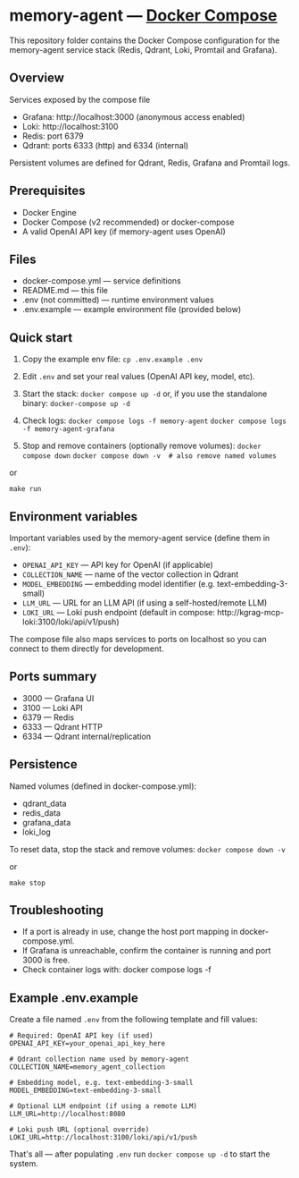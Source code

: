 # memory-agent — [Docker Compose](./docker-compose.yml)

This repository folder contains the Docker Compose configuration for the memory-agent service stack (Redis, Qdrant, Loki, Promtail and Grafana).

## Overview

Services exposed by the compose file
- Grafana: http://localhost:3000 (anonymous access enabled)
- Loki: http://localhost:3100
- Redis: port 6379
- Qdrant: ports 6333 (http) and 6334 (internal)

Persistent volumes are defined for Qdrant, Redis, Grafana and Promtail logs.

## Prerequisites

- Docker Engine
- Docker Compose (v2 recommended) or docker-compose
- A valid OpenAI API key (if memory-agent uses OpenAI)

## Files

- docker-compose.yml — service definitions
- README.md — this file
- .env (not committed) — runtime environment values
- .env.example — example environment file (provided below)

## Quick start

1. Copy the example env file:
    `cp .env.example .env`

2. Edit `.env` and set your real values (OpenAI API key, model, etc).

3. Start the stack:
    `docker compose up -d`
    or, if you use the standalone binary:
    `docker-compose up -d`

4. Check logs:
    `docker compose logs -f memory-agent`
    `docker compose logs -f memory-agent-grafana`

5. Stop and remove containers (optionally remove volumes):
    `docker compose down`
    `docker compose down -v  # also remove named volumes`

or 

`make run`

## Environment variables

Important variables used by the memory-agent service (define them in `.env`):

- `OPENAI_API_KEY` — API key for OpenAI (if applicable)
- `COLLECTION_NAME` — name of the vector collection in Qdrant
- `MODEL_EMBEDDING` — embedding model identifier (e.g. text-embedding-3-small)
- `LLM_URL` — URL for an LLM API (if using a self-hosted/remote LLM)
- `LOKI_URL` — Loki push endpoint (default in compose: http://kgrag-mcp-loki:3100/loki/api/v1/push)

The compose file also maps services to ports on localhost so you can connect to them directly for development.

## Ports summary

- 3000 — Grafana UI
- 3100 — Loki API
- 6379 — Redis
- 6333 — Qdrant HTTP
- 6334 — Qdrant internal/replication

## Persistence

Named volumes (defined in docker-compose.yml):
- qdrant_data
- redis_data
- grafana_data
- loki_log

To reset data, stop the stack and remove volumes:
`docker compose down -v`

or 

`make stop`

## Troubleshooting

- If a port is already in use, change the host port mapping in docker-compose.yml.
- If Grafana is unreachable, confirm the container is running and port 3000 is free.
- Check container logs with: docker compose logs -f <service-name>

## Example .env.example

Create a file named `.env` from the following template and fill values:

```env
# Required: OpenAI API key (if used)
OPENAI_API_KEY=your_openai_api_key_here

# Qdrant collection name used by memory-agent
COLLECTION_NAME=memory_agent_collection

# Embedding model, e.g. text-embedding-3-small
MODEL_EMBEDDING=text-embedding-3-small

# Optional LLM endpoint (if using a remote LLM)
LLM_URL=http://localhost:8080

# Loki push URL (optional override)
LOKI_URL=http://localhost:3100/loki/api/v1/push
```

That's all — after populating `.env` run `docker compose up -d` to start the system.

